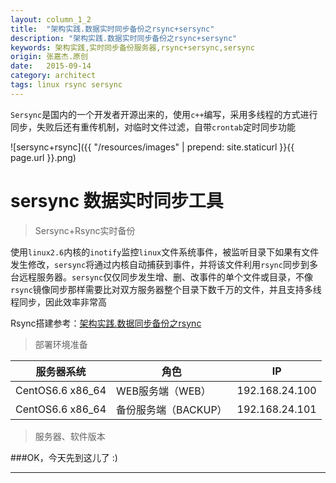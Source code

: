 ```yaml
---
layout: column_1_2
title:  "架构实践.数据实时同步备份之rsync+sersync"
description: "架构实践.数据实时同步备份之rsync+sersync"
keywords: 架构实践,实时同步备份服务器,rsync+sersync,sersync
origin: 张嘉杰.原创
date:   2015-09-14
category: architect
tags: linux rsync sersync
---
```

`Sersync`是国内的一个开发者开源出来的，使用`c++`编写，采用多线程的方式进行同步，失败后还有重传机制，对临时文件过滤，自带`crontab`定时同步功能
<!--more-->

![sersync+rsync]({{ "/resources/images" | prepend: site.staticurl }}{{ page.url }}.png)

# sersync 数据实时同步工具

> Sersync+Rsync实时备份

使用`linux2.6`内核的`inotify`监控`linux`文件系统事件，被监听目录下如果有文件发生修改，`sersync`将通过内核自动捕获到事件，并将该文件利用`rsync`同步到多台远程服务器。`sersync`仅仅同步发生增、删、改事件的单个文件或目录，不像`rsync`镜像同步那样需要比对双方服务器整个目录下数千万的文件，并且支持多线程同步，因此效率非常高


Rsync搭建参考：[架构实践.数据同步备份之rsync](http://www.jcore.cn/2015/09/10/architect-rsync/)

> 部署环境准备

服务器系统|角色|IP
----|----|----
CentOS6.6 x86_64|WEB服务端（WEB）|192.168.24.100
CentOS6.6 x86_64|备份服务端（BACKUP）|192.168.24.101

> 服务器、软件版本



###OK，今天先到这儿了 :) 

-----------------------
